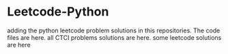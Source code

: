 # Leetcode-Python
adding the python leetcode problem solutions in this repositories. 
The code files are here.
all CTCI problems solutions are here.
some leetcode solutions are here



















































































































































































































































































































